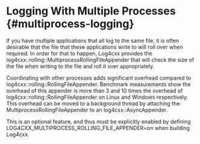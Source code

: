 Logging With Multiple Processes {#multiprocess-logging}
===
<!--
 Note: License header cannot be first, as doxygen does not generate
 cleanly if it before the '==='
-->
<!--
 Licensed to the Apache Software Foundation (ASF) under one or more
 contributor license agreements.  See the NOTICE file distributed with
 this work for additional information regarding copyright ownership.
 The ASF licenses this file to You under the Apache License, Version 2.0
 (the "License"); you may not use this file except in compliance with
 the License.  You may obtain a copy of the License at

	http://www.apache.org/licenses/LICENSE-2.0

 Unless required by applicable law or agreed to in writing, software
 distributed under the License is distributed on an "AS IS" BASIS,
 WITHOUT WARRANTIES OR CONDITIONS OF ANY KIND, either express or implied.
 See the License for the specific language governing permissions and
 limitations under the License.
-->

If you have multiple applications that all log to the same file, it is often
desirable that the file that these applications write to will roll over when
required.  In order for that to happen, Log4cxx provides the
log4cxx::rolling::MultiprocessRollingFileAppender that will check the size of the file when
writing to the file and roll it over appropriately.

Coordinating with other processes adds significant overhead compared to log4cxx::rolling::RollingFileAppender.
Benchmark measurements show the overhead of this appender is more than 3 and 10 times
the overhead of log4cxx::rolling::RollingFileAppender on Linux and Windows respectively.
This overhead can be moved to a background thread by attaching the MultiprocessRollingFileAppender
to an log4cxx::AsyncAppender.

This is an optional feature, and thus must be explicitly enabled
by defining LOG4CXX_MULTIPROCESS_ROLLING_FILE_APPENDER=on when building Log4cxx.

